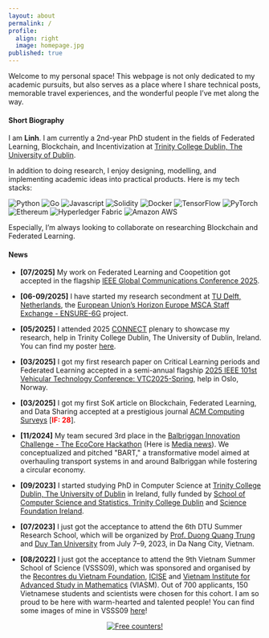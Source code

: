 ```yaml
---
layout: about
permalink: /
profile:
  align: right
  image: homepage.jpg
published: true
---
```


<!-- #### Research Agenda
As enhanced devices at the edge of the network exploit artificial intelligence, even novel computing challenges are raised. In my current research agenda, I investigate all aspects related to distributed intelligent systems for supporting cities and communities, with a strong focus on optimizing decentralized and self-organized infrastructures. My research finds application in several domains, among which smart city, mobility, healthcare, and cultural heritage. -->

<div class="highlight-paragraph">
  Welcome to my personal space! This webpage is not only dedicated to my academic pursuits, but also serves as a place where I share technical posts, memorable travel experiences, and the wonderful people I’ve met along the way.
</div>

#### Short Biography
I am **Linh**. I am currently a 2nd-year PhD student in the fields of Federated Learning, Blockchain, and Incentivization at <a href="https://www.tcd.ie/">Trinity College Dublin, The University of Dublin</a>.

In addition to doing research, I enjoy designing, modelling, and implementing academic ideas into practical products. Here is my tech stacks: 

![Python](https://img.shields.io/badge/python-3670A0?style=flat&logo=python&logoColor=ffdd54) ![Go](https://img.shields.io/badge/Go-00ADD8?style=flat&logo=go&logoColor=white) ![Javascript](https://img.shields.io/badge/JavaScript-323330?style=flat&logo=javascript&logoColor=F7DF1E) ![Solidity](https://img.shields.io/badge/Solidity-e6e6e6?style=flat&logo=solidity&logoColor=black) ![Docker](https://img.shields.io/badge/Docker-2CA5E0?style=flat&logo=docker&logoColor=white) ![TensorFlow](https://img.shields.io/badge/TensorFlow-%23FF6F00.svg?style=flat&logo=TensorFlow&logoColor=white) ![PyTorch](https://img.shields.io/badge/PyTorch-%23EE4C2C.svg?style=flat&logo=PyTorch&logoColor=white) ![Ethereum](https://img.shields.io/badge/Ethereum-3C3C3D?style=flat&logo=Ethereum&logoColor=white) ![Hyperledger Fabric](https://img.shields.io/badge/hyperledger-2F3134?style=flat&logo=hyperledger&logoColor=white) ![Amazon AWS](https://img.shields.io/badge/Amazon_AWS-FF9900?style=flat&logo=amazonaws&logoColor=white)

Especially, I’m always looking to collaborate on researching Blockchain and Federated Learning.

<!-- I am an assistant professor in the <a href="https://fcrlab.unime.it/">Future Computing Research Laboratory</a> at the Department of Mathematics, Computer Science, Physics and Hearth Sciences of the <a href="https://international.unime.it/">University of Messina</a>. I was research fellow in the same university and I earned my Ph.D. in the Department of Engineering at <a href="https://www.unirc.it/en/">University of Reggio Calabria</a> in May 2020 under the supervision of <a href="https://www.scopus.com/authid/detail.uri?authorId=12645423500">Massimo Villari</a>.

I led activities related to the technical area for the EU project "FLIWARE" and the Italian FISR "Re-functionalization of the Contemporary". From 2018 to 2020, I worked as software developer of <a href="https://humanizing.com/en/">Humanizing Technologies GmbH</a> in Vienna, one of the most appreciated suppliers of non-industrial robots and robot software worldwide. From 2020, I am an <a href="https://www.credly.com/badges/44cecf40-460e-4730-aa49-79733224134e/public_url">AWS Certified Cloud Practitioner</a>. From 2021, I am authorized to practice as Information Engineer (Italy, Section A).

I have been teacher of several subjects, among which Computer Networks and Algorithms, and teacher's guide of Bio-Inspired Artificial Intelligence. I am reviewer of respected Springer, IEEE and Elsevier Journals, coordinator of the University of Messina's node for the <a href="https://www.consorzio-cini.it/index.php/it/lab-infolife">CINI InfoLife</a> Laboratory, Associate Editor for <a href="https://www.frontiersin.org/journals/robotics-and-ai/sections/smart-sensor-networks-and-autonomy">Frontiers in Robotics and AI</a>, member of the <a href="http://www.ifiptc12.org/component/tags/tag/41-wg-12-9">IFIP Working Group 12.9 about Computational Intelligence</a>, co-chairs of IEEE Workshops (<a href="https://fcrlab.unime.it/calls/distinsys2022">DistInSys</a>, <a href="https://fcrlab.unime.it/calls/mriche2021">MrICHE</a>, and <a href="https://www.ai4health.icar.cnr.it/">AI4Health</a>) and co-author of more than 30 manuscripts. -->

#### News

- **[07/2025]** My work on Federated Learning and Coopetition got accepted in the flagship [IEEE Global Communications Conference 2025](https://globecom2025.ieee-globecom.org/).

- **[06-09/2025]** I have started my research secondment at [TU Delft, Netherlands](https://www.tudelft.nl/), the [European Union’s Horizon Europe MSCA Staff Exchange - ENSURE-6G](https://ensure-6g.eu/) project.

- **[05/2025]** I attended 2025 [CONNECT](https://connectcentre.ie/) plenary to showcase my research, help in Trinity College Dublin, The University of Dublin, Ireland. You can find my poster [here](/assets/images/Posters/2025_Connect_Plenary.pdf).

- **[03/2025]** I got my first research paper on Critical Learning periods and Federated Learning accepted in a semi-annual flagship [2025 IEEE 101st Vehicular Technology Conference: VTC2025-Spring](https://events.vtsociety.org/vtc2025-spring/), help in Oslo, Norway.

- **[03/2025]** I got my first SoK article on Blockchain, Federated Learning, and Data Sharing accepted at a prestigious journal [ACM Computing Surveys](https://dl.acm.org/journal/csur)  [<span style="color:red">**IF: 28**</span>].

- **[11/2024]** My team secured 3rd place in the [Balbriggan Innovation Challenge - The EcoCore Hackathon](https://www.fingal.ie/news/balbriggan-innovation-challenge-project-ecocore) (Here is [Media news](https://smartdublin.ie/hackathon-balbriggan-innovation-challenge/)). We conceptualized and pitched "BART," a transformative model aimed at overhauling transport systems in and around Balbriggan while fostering a circular economy.

- **[09/2023]** I started studying PhD in Computer Science at [Trinity College Dublin, The University of Dublin](https://www.tcd.ie/) in Ireland, fully funded by [School of Computer Science and Statistics, Trinity College Dublin](https://www.tcd.ie/scss/) and [Science Foundation Ireland](https://www.sfi.ie/).

- **[07/2023]** I just got the acceptance to attend the 6th DTU Summer Research School, which will be organized by <a href="https://scholar.google.com/citations?user=PwsDdmEAAAAJ&hl=vi">Prof. Duong Quang Trung</a> and <a href="https://duytan.edu.vn/">Duy Tan University</a> from July 7–9, 2023, in Da Nang City, Vietnam.  

- **[08/2022]** I just got the acceptance to attend the 9th Vietnam Summer School of Science (VSSS09), which was sponsored and organised by the <a href="https://rencontresduvietnam.org/">Recontres du Vietnam Foundation</a>, <a href="https://www.icisequynhon.com/">ICISE</a> and <a href="https://viasm.edu.vn/en/home/">Vietnam Institute for Advanced Study in Mathematics</a> (VIASM). Out of 700 applicants, 150 Vietnamese students and scientists were chosen for this cohort. I am so proud to be here with warm-hearted and talented people! You can find some images of mine in VSSS09 [here]({{site.baseurl}}/misc)!



<p style="text-align:center;">
<a href="http://s05.flagcounter.com/more/iQlX"><img src="https://s05.flagcounter.com/count/iQlX/bg_FFFFFF/txt_000000/border_CCCCCC/columns_8/maxflags_20/viewers_0/labels_1/pageviews_1/flags_0/percent_0/" alt="Free counters!" border="0"></a>
</p>